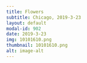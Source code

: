 ```yaml
---
title: Flowers
subtitle: Chicago, 2019-3-23
layout: default
modal-id: 902
date: 2019-3-23
img: 10101610.png
thumbnail: 10101610.png
alt: image-alt
---
```

